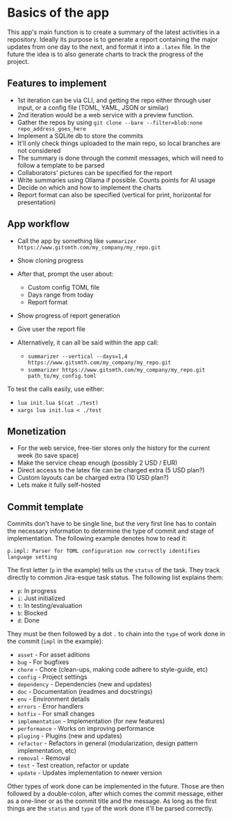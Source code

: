 # Basics of the app

This app's main function is to create a summary of the latest activities in a repository. Ideally its purpose is to generate a report containing the major updates from one day to the next, and format it into a `.latex` file. In the future the idea is to also generate charts to track the progress of the project.

## Features to implement

- 1st iteration can be via CLI, and getting the repo either through user input, or a config file (TOML, YAML, JSON or similar)
- 2nd iteration would be a web service with a preview function.
- Gather the repos by using `git clone --bare --filter=blob:none repo_address_goes_here`
- Implement a SQLite db to store the commits
- It'll only check things uploaded to the main repo, so local branches are not considered
- The summary is done through the commit messages, which will need to follow a template to be parsed
- Collaborators' pictures can be specified for the report
- Write summaries using Ollama if possible. Counts points for AI usage
- Decide on which and how to implement the charts
- Report format can also be specified (vertical for print, horizontal for presentation)

## App workflow

- Call the app by something like `summarizer https://www.gitsmth.com/my_company/my_repo.git`
- Show cloning progress
- After that, prompt the user about:
  - Custom config TOML file
  - Days range from today
  - Report format
- Show progress of report generation
- Give user the report file

- Alternatively, it can all be said within the app call:
  - `summarizer --vertical --days=1,4 https://www.gitsmth.com/my_company/my_repo.git`
  - `summarizer https://www.gitsmth.com/my_company/my_repo.git path_to/my_config.toml`

To test the calls easily, use either:

- `lua init.lua $(cat ./test)`
- `xargs lua init.lua < ./test`

## Monetization

- For the web service, free-tier stores only the history for the current week (to save space)
- Make the service cheap enough (possibly 2 USD / EUR)
- Direct access to the latex file can be charged extra (5 USD plan?)
- Custom layouts can be charged extra (10 USD plan?)
- Lets make it fully self-hosted

## Commit template

Commits don't have to be single line, but the very first line has to contain the necessary information to determine the type of commit and stage of implementation. The following example denotes how to read it:

`p.impl: Parser for TOML configuration now correctly identifies language setting`

The first letter (`p` in the example) tells us the `status` of the task. They track directly to common Jira-esque task status. The following list explains them:

- `p`: In progress
- `i`: Just initialized
- `t`: In testing/evaluation
- `b`: Blocked
- `d`: Done

They must be then followed by a dot `.` to chain into the `type` of work done in the commit (`impl` in the example):

- `asset` - For asset aditions
- `bug` - For bugfixes
- `chore` - Chore (clean-ups, making code adhere to style-guide, etc)
- `config` - Project settings
- `dependency` - Dependencies (new and updates)
- `doc` - Documentation (readmes and docstrings)
- `env` - Environment details
- `errors` - Error handlers
- `hotfix` - For small changes
- `implementation` - Implementation (for new features)
- `performance` - Works on improving performance
- `pluging` - Plugins (new and updates)
- `refactor` - Refactors in general (modularization, design pattern implementation, etc)
- `removal` - Removal
- `test` - Test creation, refactor or update
- `update` - Updates implementation to newer version

Other types of work done can be implemented in the future. Those are then followed by a double-colon, after which comes the commit message, either as a one-liner or as the commit title and the message. As long as the first things are the `status` and `type` of the work done it'll be parsed correctly.
